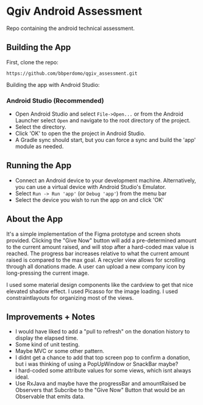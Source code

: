 Qgiv Android Assessment
=============================

Repo containing the android technical assessment.

## Building the App

First, clone the repo:

`https://github.com/bbperdomo/qgiv_assessment.git`

Building the app with Android Studio:

### Android Studio (Recommended)

* Open Android Studio and select `File->Open...` or from the Android Launcher select `Open` and navigate to the root directory of the project.
* Select the directory.
* Click 'OK' to open the the project in Android Studio.
* A Gradle sync should start, but you can force a sync and build the 'app' module as needed.

## Running the App

* Connect an Android device to your development machine. Alternatively, you can use a virtual device with Android Studio's Emulator.
* Select `Run -> Run 'app'` (or `Debug 'app'`) from the menu bar
* Select the device you wish to run the app on and click 'OK'


## About the App

It's a simple implementation of the Figma prototype and screen shots provided. Clicking the "Give Now" button will add a pre-determined amount to the current amount raised,
and will stop after a hard-coded max value is reached. The progress bar increases relative to what the current amount raised is compared to the max goal.
A recycler view allows for scrolling through all donations made. A user can upload a new company icon by long-pressing the current image.

I used some material design components like the cardview to get that nice elevated shadow effect. I used Picasso for the image loading. I used constraintlayouts for organizing most of the views.


## Improvements + Notes
* I would have liked to add a "pull to refresh" on the donation history to display the elapsed time.
* Some kind of unit testing.
* Maybe MVC or some other pattern.
* I didnt get a chance to add that top screen pop to confirm a donation, but i was thinking of using a PopUpWindow or SnackBar maybe?
* I hard-coded some attribute values for some views, which isnt always ideal.
* Use RxJava and maybe have the progressBar and amountRaised be Observers that Subcribe to the "Give Now" Button that would be an Observable that emits data. 
